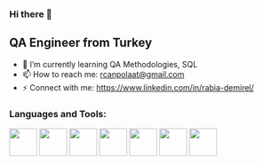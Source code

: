 
### Hi there 👋

## QA Engineer from Turkey

- 🌱 I’m currently learning QA Methodologies, SQL
- 📫 How to reach me: rcanpolaat@gmail.com
- ⚡ Connect with me: https://www.linkedin.com/in/rabia-demirel/


### Languages and Tools: 
<img src="https://cdn.jsdelivr.net/gh/devicons/devicon@latest/icons/selenium/selenium-original.svg" width="50" height="50" /> <img src="https://cdn.jsdelivr.net/gh/devicons/devicon@latest/icons/java/java-original.svg" width="50" height="50" /> <img src="https://cdn.jsdelivr.net/gh/devicons/devicon@latest/icons/postgresql/postgresql-original.svg" width="50" height="50" />
<img src="https://cdn.jsdelivr.net/gh/devicons/devicon@latest/icons/postman/postman-original.svg" width="50" height="50" />
<img src="https://cdn.jsdelivr.net/gh/devicons/devicon@latest/icons/csharp/csharp-original.svg" width="50" height="50" />
<img src="https://cdn.jsdelivr.net/gh/devicons/devicon@latest/icons/intellij/intellij-plain-wordmark.svg" width="50" height="50"  />   <img src="https://cdn.jsdelivr.net/gh/devicons/devicon@latest/icons/visualstudio/visualstudio-original.svg" width="50" height="50"  />
          
